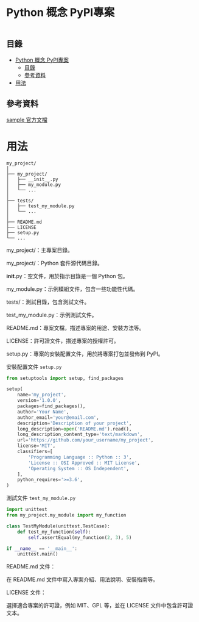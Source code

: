 # Python 概念 PyPI專案

```
```

## 目錄

- [Python 概念 PyPI專案](#python-概念-pypi專案)
  - [目錄](#目錄)
  - [參考資料](#參考資料)
- [用法](#用法)

## 參考資料

[sample 官方文檔](https://docs.python.org/zh-tw/3/library/sample.html)

# 用法

```arduino
my_project/
│
├── my_project/
│   ├── __init__.py
│   ├── my_module.py
│   └── ...
│
├── tests/
│   ├── test_my_module.py
│   └── ...
│
├── README.md
├── LICENSE
├── setup.py
└── ...
```

my_project/：主專案目錄。

my_project/：Python 套件源代碼目錄。

__init__.py：空文件，用於指示目錄是一個 Python 包。

my_module.py：示例模組文件，包含一些功能性代碼。

tests/：測試目錄，包含測試文件。

test_my_module.py：示例測試文件。

README.md：專案文檔，描述專案的用途、安裝方法等。

LICENSE：許可證文件，描述專案的授權許可。

setup.py：專案的安裝配置文件，用於將專案打包並發佈到 PyPI。

安裝配置文件 `setup.py`

```Python
from setuptools import setup, find_packages

setup(
    name='my_project',
    version='1.0.0',
    packages=find_packages(),
    author='Your Name',
    author_email='your@email.com',
    description='Description of your project',
    long_description=open('README.md').read(),
    long_description_content_type='text/markdown',
    url='https://github.com/your_username/my_project',
    license='MIT',
    classifiers=[
        'Programming Language :: Python :: 3',
        'License :: OSI Approved :: MIT License',
        'Operating System :: OS Independent',
    ],
    python_requires='>=3.6',
)
```

測試文件 `test_my_module.py`

```Python
import unittest
from my_project.my_module import my_function

class TestMyModule(unittest.TestCase):
    def test_my_function(self):
        self.assertEqual(my_function(2, 3), 5)

if __name__ == '__main__':
    unittest.main()
```

README.md 文件：

在 README.md 文件中寫入專案介紹、用法說明、安裝指南等。

LICENSE 文件：

選擇適合專案的許可證，例如 MIT、GPL 等，並在 LICENSE 文件中包含許可證文本。
